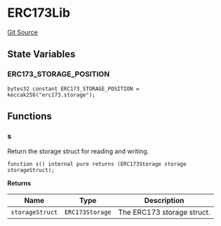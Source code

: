 # ERC173Lib
[Git Source](https://github.com/thrackle-io/Tron/blob/f21da0ad677b5be62ff423760b9c2ce71a2b1c3b/src/diamond/implementations/ERC173/ERC173Lib.sol)


## State Variables
### ERC173_STORAGE_POSITION

```solidity
bytes32 constant ERC173_STORAGE_POSITION = keccak256("erc173.storage");
```


## Functions
### s

Return the storage struct for reading and writing.


```solidity
function s() internal pure returns (ERC173Storage storage storageStruct);
```
**Returns**

|Name|Type|Description|
|----|----|-----------|
|`storageStruct`|`ERC173Storage`|The ERC173 storage struct.|


